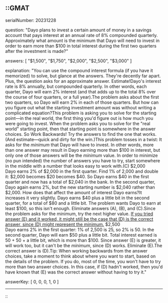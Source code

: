 ::GMAT
---


serialNumber: 20231228

question: "Dayo plans to invest a certain amount of money in a savings account that pays interest at an annual rate of 8% compounded quarterly. Approximately what amount is the minimum that Dayo will need to invest in order to earn more than $100 in total interest during the first two quarters after the investment is made?"

answers: [
  "$1,500",
  "$1,750",
  "$2,000",
  "$2,500",
  "$3,000"
]

explanation: "You can use the compound interest formula (if you have it memorized) to solve, but glance at the answers. They're decently far apart. Plus, the question asks for an approximate answer. Estimate!Dayo's interest rate is 8% annually, but compounded quarterly. In other words, each quarter, Dayo will earn 2% interest (and that adds up to the total 8% over the course of four quarters, or a full year).The problem asks about the first two quarters, so Dayo will earn 2% in each of those quarters. But how can you figure out what the starting investment amount was without writing a complicated equation?This problem is asking you to solve for the starting point—in the real world, the first thing you'd figure out is how much you were going to invest. When the problem asks you to solve for the \"real world\" starting point, then that starting point is somewhere in the answer choices. So Work Backwards! Try the answers to find the one that works. (And estimate—quick and dirty for the win.)This problem tosses in a twist: It asks for the <i>minimum</i> that Dayo will have to invest. In other words, more than one answer may result in Dayo earning more than $100 in interest, but only one of those answers will be the <i>minimum</i> value. In order to minimize (no pun intended) the number of answers you have to try, start somewhere in the middle with a number that looks easy to work with.(C) $2,000<br>Dayo earns 2% of $2,000 in the first quarter. Find 1% of 2,000 and double it: $2,000 becomes $20 becomes $40. So Dayo earns $40 in the first quarter and now has a total of $2,040 in the bank. In the second quarter, Dayo again earns 2%, but the new starting number is $2,040 rather than $2,000. How does that affect the amount of interest Dayo earns?It increases it very slightly. Dayo earns $40 plus a little bit in the second quarter, for a total of $80 and a little bit. The problem wants Dayo to earn at least $100, so this isn't enough. Eliminate answers (A), (B), and (C).Since the problem asks for the minimum, try the next higher value. [If you tried answer (E) and it worked, it might still be the case that (D) is the correct answer, since (D) might represent the minimum.](D) $2,500<br>Dayo earns 2% in the first quarter: 1% of 2,500 is 25, so 2% is 50. In the second quarter, Dayo will earn $50 plus a little bit. Total interest earned is 50 + 50 + a little bit, which is more than $100. Since answer (E) is greater, it will work too, but it can't be the <i>minimum</i>, since (D) works. Eliminate (E).The correct answer is (D).Tip: When working backwards from the answer choices, take a moment to think about where you want to start, based on the details of the problem. If you do, most of the time, you won't have to try more than two answer choices. In this case, if (D) hadn't worked, then you'd have known that (E) was the correct answer without having to try it."

answerKey: [
  0, 
  0, 
  0, 
  1, 
  0
]



---
::